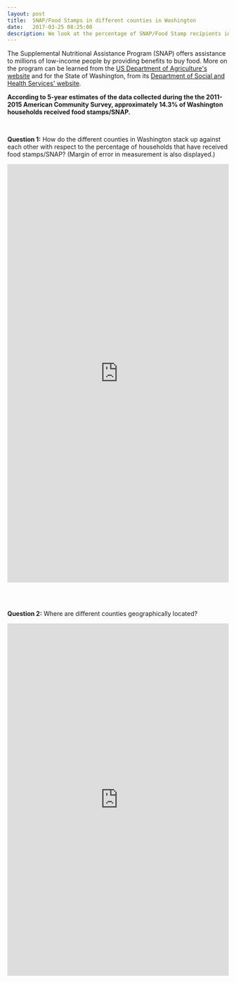 ```yaml
---
layout: post
title:  SNAP/Food Stamps in different counties in Washington
date:   2017-03-25 08:25:00
description: We look at the percentage of SNAP/Food Stamp recipients in different counties in WA
---
```

The Supplemental Nutritional Assistance Program (SNAP) offers assistance to millions of low-income people by providing benefits to buy food. More on the program can be learned from the [US Department of Agriculture's website](https://www.fns.usda.gov/snap/supplemental-nutrition-assistance-program-snap) and for the State of Washington, from its [Department of Social and Health Services' website](https://www.dshs.wa.gov/esa/community-services-offices/basic-food).


**According to 5-year estimates of the data collected during the the 2011-2015 American Community Survey, approximately 14.3% of Washington households received food stamps/SNAP.**

<br>

**Question 1:** How do the different counties in Washington stack up against each other with respect to the percentage of households that have received food stamps/SNAP? (Margin of error in measurement is also displayed.)
<iframe frameborder="0" allowtransparency="true" height="950" width="100%" src="http://gonzagasbacada.github.io/assets/2017-3-25-snap/countyplots.html"></iframe>


<br><br>

**Question 2:** Where are different counties geographically located? 

<iframe frameborder="0" allowtransparency="true" height="800" width="100%" src="http://gonzagasbacada.github.io/assets/2017-3-25-snap/snapleaflet.html"></iframe>
